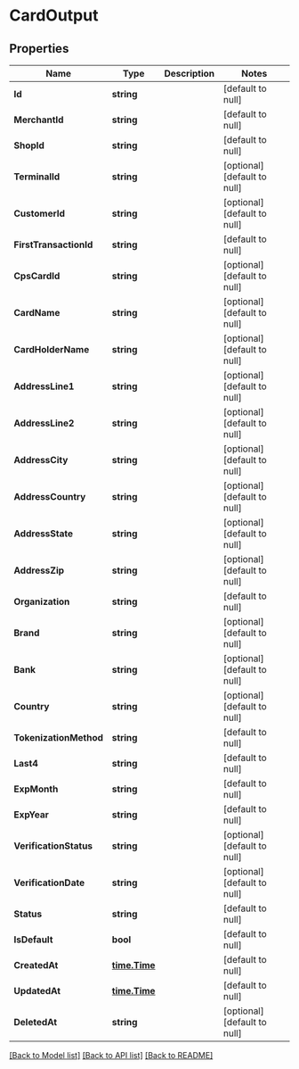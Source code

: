 # CardOutput

## Properties
Name | Type | Description | Notes
------------ | ------------- | ------------- | -------------
**Id** | **string** |  | [default to null]
**MerchantId** | **string** |  | [default to null]
**ShopId** | **string** |  | [default to null]
**TerminalId** | **string** |  | [optional] [default to null]
**CustomerId** | **string** |  | [optional] [default to null]
**FirstTransactionId** | **string** |  | [default to null]
**CpsCardId** | **string** |  | [optional] [default to null]
**CardName** | **string** |  | [optional] [default to null]
**CardHolderName** | **string** |  | [optional] [default to null]
**AddressLine1** | **string** |  | [optional] [default to null]
**AddressLine2** | **string** |  | [optional] [default to null]
**AddressCity** | **string** |  | [optional] [default to null]
**AddressCountry** | **string** |  | [optional] [default to null]
**AddressState** | **string** |  | [optional] [default to null]
**AddressZip** | **string** |  | [optional] [default to null]
**Organization** | **string** |  | [default to null]
**Brand** | **string** |  | [optional] [default to null]
**Bank** | **string** |  | [optional] [default to null]
**Country** | **string** |  | [optional] [default to null]
**TokenizationMethod** | **string** |  | [default to null]
**Last4** | **string** |  | [default to null]
**ExpMonth** | **string** |  | [default to null]
**ExpYear** | **string** |  | [default to null]
**VerificationStatus** | **string** |  | [optional] [default to null]
**VerificationDate** | **string** |  | [optional] [default to null]
**Status** | **string** |  | [default to null]
**IsDefault** | **bool** |  | [default to null]
**CreatedAt** | [**time.Time**](time.Time.md) |  | [default to null]
**UpdatedAt** | [**time.Time**](time.Time.md) |  | [default to null]
**DeletedAt** | **string** |  | [optional] [default to null]

[[Back to Model list]](../README.md#documentation-for-models) [[Back to API list]](../README.md#documentation-for-api-endpoints) [[Back to README]](../README.md)

